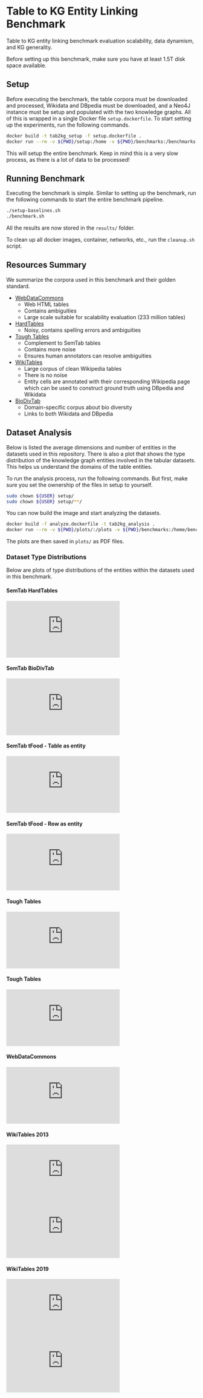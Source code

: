 # Table to KG Entity Linking Benchmark
Table to KG entity linking benchmark evaluation scalability, data dynamism, and KG generality.

Before setting up this benchmark, make sure you have at least 1.5T disk space available.

## Setup
Before executing the benchmark, the table corpora must be downloaded and processed, Wikidata and DBpedia must be downloaded, and a Neo4J instance must be setup and populated with the two knowledge graphs.
All of this is wrapped in a single Docker file `setup.dockerfile`.
To start setting up the experiments, run the following commands.

```bash
docker build -t tab2kg_setup -f setup.dockerfile .
docker run --rm -v ${PWD}/setup:/home -v ${PWD}/benchmarks:/benchmarks -v ${PWD}/baselines:/baselines tab2kg_setup
```

This will setup the entire benchmark.
Keep in mind this is a very slow process, as there is a lot of data to be processed!

## Running Benchmark
Executing the benchmark is simple.
Similar to setting up the benchmark, run the following commands to start the entire benchmark pipeline.

```bash
./setup-baselines.sh
./benchmark.sh
```

All the results are now stored in the `results/` folder.

To clean up all docker images, container, networks, etc., run the `cleanup.sh` script.

## Resources Summary
We summarize the corpora used in this benchmark and their golden standard.

- <a href="http://webdatacommons.org/webtables/goldstandardV2.html">WebDataCommons</a>
  - Web HTML tables
  - Contains ambiguities
  - Large scale suitable for scalability evaluation (233 million tables)
- <a href="https://zenodo.org/record/7416036">HardTables</a>
  - Noisy, contains spelling errors and ambiguities
- <a href="https://zenodo.org/record/7419275">Tough Tables</a>
  - Complement to SemTab tables
  - Contains more noise
  - Ensures human annotators can resolve ambiguities
- <a href="https://zenodo.org/record/8082116">WikiTables</a>
  - Large corpus of clean Wikipedia tables
  - There is no noise
  - Entity cells are annotated with their corresponding Wikipedia page which can be used to construct ground truth using DBpedia and Wikidata
- <a href="https://zenodo.org/record/7319654">BioDivTab</a>
  - Domain-specific corpus about bio diversity
  - Links to both Wikidata and DBpedia

## Dataset Analysis
Below is listed the average dimensions and number of entities in the datasets used in this repository.
There is also a plot that shows the type distribution of the knowledge graph entities involved in the tabular datasets.
This helps us understand the domains of the table entities.

To run the analysis process, run the following commands.
But first, make sure you set the ownership of the files in setup to yourself.

```bash
sudo chown ${USER} setup/
sudo chown ${USER} setup/**/
```

You can now build the image and start analyzing the datasets.

```bash
docker build -f analyze.dockerfile -t tab2kg_analysis .
docker run --rm -v ${PWD}/plots/:/plots -v ${PWD}/benchmarks:/home/benchmarks -v ${PWD}/setup:/home/setup tab2kg_analysis
```

The plots are then saved in `plots/` as PDF files.

### Dataset Type Distributions
Below are plots of type distributions of the entities within the datasets used in this benchmark.

#### SemTab HardTables
<embed src="https://github.com/MrPekar98/Tab2KG-benchmark/blob/main/plots/SemTab.pdf" type="application/pdf">

#### SemTab BioDivTab
<embed src="https://github.com/MrPekar98/Tab2KG-benchmark/blob/main/plots/SemTab_BioDivTab_DBpedia.pdf" type="application/pdf">

#### SemTab tFood - Table as entity
<embed src="https://github.com/MrPekar98/Tab2KG-benchmark/blob/main/plots/SemTab_tFood_entity_Wikidata.pdf" type="application/pdf">

#### SemTab tFood - Row as entity
<embed src="https://github.com/MrPekar98/Tab2KG-benchmark/blob/main/plots/SemTab_tFood_horizontal_Wikidata.pdf" type="application/pdf">

#### Tough Tables
<embed src="https://github.com/MrPekar98/Tab2KG-benchmark/blob/main/plots/ToughTables-DBpedia.pdf" type="application/pdf">

#### Tough Tables
<embed src="https://github.com/MrPekar98/Tab2KG-benchmark/blob/main/plots/ToughTables-Wikidata.pdf" type="application/pdf">

#### WebDataCommons
<embed src="https://github.com/MrPekar98/Tab2KG-benchmark/blob/main/plots/WebDataCommons.pdf" type="application/pdf">

#### WikiTables 2013
<embed src="https://github.com/MrPekar98/Tab2KG-benchmark/blob/main/plots/Wikitables-DBpedia_2013.pdf" type="application/pdf">
<embed src="https://github.com/MrPekar98/Tab2KG-benchmark/blob/main/plots/Wikitables-Wikidata_2013.pdf" type="application/pdf">

#### WikiTables 2019
<embed src="https://github.com/MrPekar98/Tab2KG-benchmark/blob/main/plots/Wikitables-DBpedia_2019.pdf" type="application/pdf">
<embed src="https://github.com/MrPekar98/Tab2KG-benchmark/blob/main/plots/Wikitables-Wikidata_2019.pdf" type="application/pdf">
